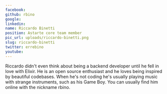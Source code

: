```yaml
---
facebook: 
github: rbino
google: 
linkedin: 
name: Riccardo Binetti
position: Astarte core team member
pic_url: uploads/riccardo-binetti.png
slug: riccardo-binetti
twitter: errebino
youtube: 
---
```

<p>Riccardo didn&#39;t even think about being a backend developer until he fell in love with Elixir. He is an open source enthusiast and he loves being inspired by beautiful codebases. When he&#39;s not coding he&#39;s usually playing music with strange instruments, such as his Game Boy. You can usually find him online with the nickname rbino.<br />
<br />
&nbsp;</p>
